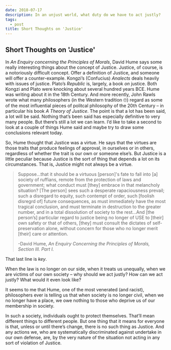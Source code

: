 ```yaml
---
date: 2018-07-17
description: In an unjust world, what duty do we have to act justly?
tags:
  - post
title: Short Thoughts on 'Justice'
---
```


## Short Thoughts on 'Justice'

In *An Enquiry concerning the Principles of Morals*, David Hume says some really interesting things about the concept of Justice. Justice, of course, is a notoriously difficult concept. Offer a definition of Justice, and someone will offer a counter-example. Kongzi’s (Confucius) *Analects* deals heavily with issues of justice. Plato’s *Republic* is, largely, a book *on* justice. Both Kongzi and Plato were knocking about several hundred years BCE. Hume was writing about it in the 18th Century. And more recently, John Rawls wrote what many philosophers (in the Western tradition 🙄)  regard as some of the most influential pieces of politcal philosophy of the 20th Century – in particular his book *A Theory of Justice*. The point is that a lot has been said, a lot will be said. Nothing that’s been said has especially definitive to very many people. But there’s still a lot we can learn. I’d like to take a second to look at a couple of things Hume said and maybe try to draw some conclusions relevant today.

So, Hume thought that Justice was a virtue. He says that the virtues are those traits that produce feelings of approval, in ourselves or in others, regardless of whether the trait is our own or someone else’s. But Justice is a little peculiar because Justice is the sort of thing that depends a lot on its circumstances. That is, Justice might not always be a virtue.

<blockquote cite="https://davidhume.org/texts/m/3">
<p>Suppose...that it should be a virtuous [person]'s fate to fall into [a] society of ruffians, remote from the protection of laws and government; what conduct must [they] embrace in that melancholy situation? [The person] sees such a desperate rapaciousness prevail; such a disregard to equity, such contempt of order, such [foolish disregrd of] future consequences, as must immediately have the most tragical conclusion, and must terminate in destruction to the greater number, and in a total dissolution of society to the rest...And [the person’s] particular regard to justice being no longer of USE to [their] own safety or that of others, [they] must consult the dictates of self-preservation alone, without concern for those who no longer merit [their] care or attention.</p>
<footer>-David Hume, <cite>An Enquiry Concerning the Principles of Morals, Section III. Part I.</cite></footer>
</blockquote>

That last line is *key*.

When the law is no longer on our side, when it treats us unequally, when we are victims of our own society – why should we act justly? How can we act justly? What would it even look like?

It seems to me that Hume, one of the most venerated (and racist), philosophers ever is telling us that when society is no longer civil, when we no longer have a place, we owe nothing to those who deprive us of our membership in society.

In such a society, individuals ought to protect themselves. That’ll mean different things to different people. But one thing that it means for everyone is that, unless or until there’s change, there is no such thing as Justice. And any actions we, who are systematically discriminated against undertake in our own defense, are, by the very nature of the situation not acting in any sort of violation of Justice.

